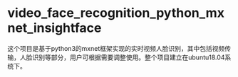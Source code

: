 # video_face_recognition_python_mxnet_insightface
这个项目是基于python3的mxnet框架实现的实时视频人脸识别，其中包括视频传输，人脸识别等部分，用户可根据需要调整使用。整个项目建立在ubuntu18.04系统下。

